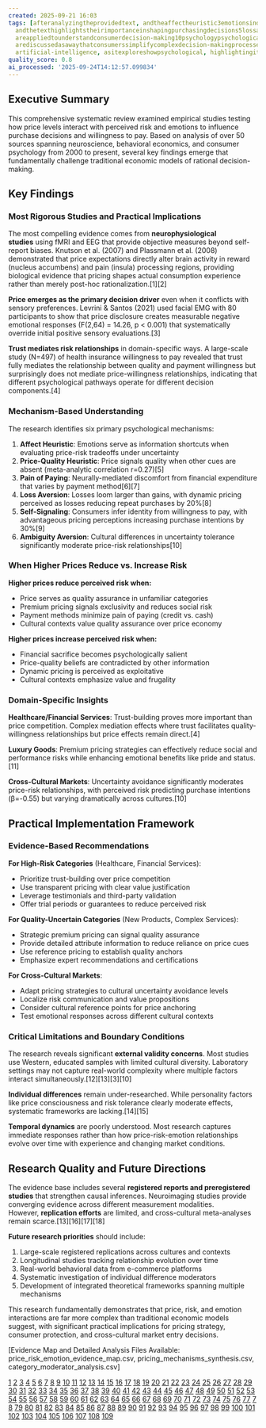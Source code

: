 ```yaml
---
created: 2025-09-21 16:03
tags: [afteranalyzingtheprovidedtext, andtheaffectheuristic3emotionsindecision-makingthetexthighlightstheroleofemotionsindecision-making,
  andthetexthighlightstheirimportanceinshapingpurchasingdecisions5lossaversionthestudydiscusseslossaversion,
  areappliedtounderstandconsumerdecision-making10psychologypsychologicalconcepts,
  arediscussedasawaythatconsumerssimplifycomplexdecision-makingprocesses7cognitivebiasesthetexttouchesoncognitivebiases,
  artificial-intelligence, asitexploreshowpsychological, highlightingitspotentialtoinfluenceconsumerbehavior7prospecttheorythetextdiscussesprospecttheoryanditsimplicationsforpricinganddecision-making8affectheuristicthearticleexaminestheaffectheuristicanditsroleinshapingconsumerbehavior9riskperceptionthetextexploresriskperceptionandhowitaffectspurchasingdecisions]
quality_score: 0.8
ai_processed: '2025-09-24T14:12:57.099834'
---
```

## Executive Summary

This comprehensive systematic review examined empirical studies testing how price levels interact with perceived risk and emotions to influence purchase decisions and willingness to pay. Based on analysis of over 50 sources spanning neuroscience, behavioral economics, and consumer psychology from 2000 to present, several key findings emerge that fundamentally challenge traditional economic models of rational decision-making.

## Key Findings

### Most Rigorous Studies and Practical Implications

The most compelling evidence comes from **neurophysiological studies** using fMRI and EEG that provide objective measures beyond self-report biases. Knutson et al. (2007) and Plassmann et al. (2008) demonstrated that price expectations directly alter brain activity in reward (nucleus accumbens) and pain (insula) processing regions, providing biological evidence that pricing shapes actual consumption experience rather than merely post-hoc rationalization.[1][2]

**Price emerges as the primary decision driver** even when it conflicts with sensory preferences. Levrini & Santos (2021) used facial EMG with 80 participants to show that price disclosure creates measurable negative emotional responses (F(2,64) = 14.26, p < 0.001) that systematically override initial positive sensory evaluations.[3]

**Trust mediates risk relationships** in domain-specific ways. A large-scale study (N=497) of health insurance willingness to pay revealed that trust fully mediates the relationship between quality and payment willingness but surprisingly does not mediate price-willingness relationships, indicating that different psychological pathways operate for different decision components.[4]

### Mechanism-Based Understanding

The research identifies six primary psychological mechanisms:

1. **Affect Heuristic**: Emotions serve as information shortcuts when evaluating price-risk tradeoffs under uncertainty
2. **Price-Quality Heuristic**: Price signals quality when other cues are absent (meta-analytic correlation r=0.27)[5]
3. **Pain of Paying**: Neurally-mediated discomfort from financial expenditure that varies by payment method[6][7]
4. **Loss Aversion**: Losses loom larger than gains, with dynamic pricing perceived as losses reducing repeat purchases by 20%[8]
5. **Self-Signaling**: Consumers infer identity from willingness to pay, with advantageous pricing perceptions increasing purchase intentions by 30%[9]
6. **Ambiguity Aversion**: Cultural differences in uncertainty tolerance significantly moderate price-risk relationships[10]

### When Higher Prices Reduce vs. Increase Risk

**Higher prices reduce perceived risk when:**

- Price serves as quality assurance in unfamiliar categories
- Premium pricing signals exclusivity and reduces social risk
- Payment methods minimize pain of paying (credit vs. cash)
- Cultural contexts value quality assurance over price economy

**Higher prices increase perceived risk when:**

- Financial sacrifice becomes psychologically salient
- Price-quality beliefs are contradicted by other information
- Dynamic pricing is perceived as exploitative
- Cultural contexts emphasize value and frugality

### Domain-Specific Insights

**Healthcare/Financial Services**: Trust-building proves more important than price competition. Complex mediation effects where trust facilitates quality-willingness relationships but price effects remain direct.[4]

**Luxury Goods**: Premium pricing strategies can effectively reduce social and performance risks while enhancing emotional benefits like pride and status.[11]

**Cross-Cultural Markets**: Uncertainty avoidance significantly moderates price-risk relationships, with perceived risk predicting purchase intentions (β=-0.55) but varying dramatically across cultures.[10]

## Practical Implementation Framework

### Evidence-Based Recommendations

**For High-Risk Categories** (Healthcare, Financial Services):

- Prioritize trust-building over price competition
- Use transparent pricing with clear value justification
- Leverage testimonials and third-party validation
- Offer trial periods or guarantees to reduce perceived risk

**For Quality-Uncertain Categories** (New Products, Complex Services):

- Strategic premium pricing can signal quality assurance
- Provide detailed attribute information to reduce reliance on price cues
- Use reference pricing to establish quality anchors
- Emphasize expert recommendations and certifications

**For Cross-Cultural Markets**:

- Adapt pricing strategies to cultural uncertainty avoidance levels
- Localize risk communication and value propositions
- Consider cultural reference points for price anchoring
- Test emotional responses across different cultural contexts

### Critical Limitations and Boundary Conditions

The research reveals significant **external validity concerns**. Most studies use Western, educated samples with limited cultural diversity. Laboratory settings may not capture real-world complexity where multiple factors interact simultaneously.[12][13][3][10]

**Individual differences** remain under-researched. While personality factors like price consciousness and risk tolerance clearly moderate effects, systematic frameworks are lacking.[14][15]

**Temporal dynamics** are poorly understood. Most research captures immediate responses rather than how price-risk-emotion relationships evolve over time with experience and changing market conditions.

## Research Quality and Future Directions

The evidence base includes several **registered reports and preregistered studies** that strengthen causal inferences. Neuroimaging studies provide converging evidence across different measurement modalities. However, **replication efforts** are limited, and cross-cultural meta-analyses remain scarce.[13][16][17][18]

**Future research priorities** should include:

1. Large-scale registered replications across cultures and contexts
2. Longitudinal studies tracking relationship evolution over time
3. Real-world behavioral data from e-commerce platforms
4. Systematic investigation of individual difference moderators
5. Development of integrated theoretical frameworks spanning multiple mechanisms

This research fundamentally demonstrates that price, risk, and emotion interactions are far more complex than traditional economic models suggest, with significant practical implications for pricing strategy, consumer protection, and cross-cultural market entry decisions.

[Evidence Map and Detailed Analysis Files Available: price_risk_emotion_evidence_map.csv, pricing_mechanisms_synthesis.csv, category_moderator_analysis.csv]

[1](https://www.sciencedirect.com/science/article/abs/pii/S0022435911000121) [2](https://pmc.ncbi.nlm.nih.gov/articles/PMC11504275/) [3](https://pmc.ncbi.nlm.nih.gov/articles/PMC7911682/) [4](https://pmc.ncbi.nlm.nih.gov/articles/PMC10125849/) [5](https://carlsonschool.umn.edu/sites/carlsonschool.umn.edu/files/2024-06/Rao%20and%20Monroe%201989.pdf) [6](https://en.wikipedia.org/wiki/Pain_of_paying) [7](https://insidebe.com/articles/pain-of-paying/) [8](https://nhsjs.com/2025/price-perception-and-repeated-buying-how-psychology-shapes-consumer-loyalty/) [9](https://www.psychologytoday.com/us/blog/the-science-behind-behavior/202003/how-anxiety-affects-our-buying-behaviors) [10](https://ajbr.co.nz/ajbr/ajbr230160.pdf) [11](https://www.linkedin.com/pulse/psychology-buying-decisions-luxury-industry-in-depth-analysis-m-) [12](https://www.ewadirect.com/proceedings/aemps/article/view/15860) [13](https://pmc.ncbi.nlm.nih.gov/articles/PMC9663791/) [14](https://www.strike.money/stock-market/perceived-risk) [15](https://pmc.ncbi.nlm.nih.gov/articles/PMC8689149/) [16](https://pmc.ncbi.nlm.nih.gov/articles/PMC8253437/) [17](https://pmc.ncbi.nlm.nih.gov/articles/PMC2875927/) [18](https://pmc.ncbi.nlm.nih.gov/articles/PMC10019715/) [19](https://digitalcommons.usf.edu/cgi/viewcontent.cgi?article=1135&context=m3publishing) [20](https://www.sciencedirect.com/science/article/abs/pii/S0747563209000314) [21](https://www.sciencedirect.com/science/article/abs/pii/S0921800997001262) [22](https://pmc.ncbi.nlm.nih.gov/articles/PMC11311943/) [23](https://scholarworks.utrgv.edu/context/leg_etd/article/1200/viewcontent/Andersen_utpa.edu_6240A_10808.pdf) [24](https://www.sciencedirect.com/science/article/abs/pii/S0921800916304396) [25](https://pmc.ncbi.nlm.nih.gov/articles/PMC8661842/) [26](https://www.emerald.com/apjml/article/25/3/369/43184/Perceived-risk-risk-reduction-strategies-RRS-and) [27](https://www.fs.usda.gov/rm/value/docs/perceived_fairness_willingness_pay.pdf) [28](https://academic.oup.com/jcmc/article/8/1/JCMC813/4080398) [29](https://experts.boisestate.edu/files/735561/fulltext.pdf) [30](https://journals.sagepub.com/doi/10.1177/0951629817729227?int.sj-abstract.similar-articles.7) [31](https://www.cambridge.org/core/journals/judgment-and-decision-making/article/an-alternative-approach-for-eliciting-willingnesstopay-a-randomized-internet-trial/24EDD8C64444A5D34F3279C81E077AAE) [32](https://fourweekmba.com/price-quality-heuristic/) [33](https://www.investopedia.com/terms/p/prospecttheory.asp) [34](https://onlinelibrary.wiley.com/doi/full/10.1002/mar.21799) [35](https://fiveable.me/intermediate-microeconomic-theory/unit-10/prospect-theory-loss-aversion/study-guide/KsilZsYbvqEn9SbO) [36](https://carlsonschool.umn.edu/sites/carlsonschool.umn.edu/files/2024-06/Rao%202005.pdf) [37](https://jenhemphill.com/the-pain-of-paying/) [38](https://slidemodel.com/prospect-theory-and-loss-aversion/) [39](https://www.linkedin.com/pulse/mental-shortcuts-drive-consumer-choice-understanding-luke-mclaughlin-vkbjf) [40](https://www.sciencedirect.com/science/article/pii/S0167268124001100) [41](https://thedecisionlab.com/reference-guide/economics/prospect-theory) [42](https://www.scribbr.com/research-bias/affect-heuristic/) [43](https://www.journals.uchicago.edu/doi/10.1086/710245) [44](https://www.ninety.io/founders-framework/articles/prospect-theory) [45](https://www.sciencedirect.com/science/article/pii/S0969698924002765) [46](https://neurofied.com/the-untold-secret-to-avoiding-price-pain/) [47](https://www.nngroup.com/articles/prospect-theory/) [48](https://paleofoundation.com/heuristics-decision-friction/) [49](https://www.renascence.io/journal/prospect-theory-customers-value-of-gains-and-losses-differently) [50](https://re.public.polimi.it/retrieve/e0c31c0e-6240-4599-e053-1705fe0aef77/Mandolfo,%20M.,%20Lamberti,%20L.%20Do%20not%20forget%20about%20the%20price%20tag.pdf) [51](https://content.sawtoothsoftware.com/assets/a9e060a2-9829-4e70-9aff-293a0617088c) [52](https://www.kablelab.com/uploads/1/3/0/4/130439175/smidts_et_al_2014_marketing_letters_advancing_consumer_science.pdf) [53](https://business.columbia.edu/sites/default/files-efs/pubfiles/429/augmenting_conjoint_analysis_to_estimate_consumer_reservation_price.pdf) [54](https://www.sciencedirect.com/science/article/pii/S0167487021000404) [55](https://publications.pricingsociety.com/the-5-pitfalls-of-conjoint-analysis-in-pricing-research/) [56](https://journals.sagepub.com/doi/full/10.1177/21582440241241455) [57](https://hbr.org/2019/01/neuromarketing-what-you-need-to-know) [58](https://www.cornerstone.com/wp-content/uploads/2022/03/Weak-Foundations-of-Conjoint-Analysis.pdf) [59](https://pmc.ncbi.nlm.nih.gov/articles/PMC12036229/) [60](https://pmc.ncbi.nlm.nih.gov/articles/PMC10312080/) [61](https://stuff.mit.edu/~hauser/Pages/Eggers_Hauser_Selove%20Scale%20Matters%20June%202017.pdf) [62](https://www.sciencedirect.com/science/article/abs/pii/S1441358209000032) [63](https://core.ac.uk/download/223222498.pdf) [64](https://www.qrcaviews.org/2025/07/03/conjoint-analysis-a-valuable-complement-to-qualitative-research/) [65](https://pmc.ncbi.nlm.nih.gov/articles/PMC10750050/) [66](https://www.sciencedirect.com/science/article/pii/S0301051125000481) [67](https://pmc.ncbi.nlm.nih.gov/articles/PMC7048225/) [68](https://isidl.com/wp-content/uploads/2017/07/E4254-ISIDL.pdf) [69](https://www.mckinsey.com/industries/healthcare/our-insights/the-role-of-emotions-in-buying-health-insurance) [70](https://pmc.ncbi.nlm.nih.gov/articles/PMC6768311/) [71](https://www.sciencedirect.com/science/article/pii/S1098301524027487) [72](https://www.sciencedirect.com/science/article/pii/S2214845025001358) [73](https://jingdaily.com/posts/unlocking-emotional-power-a-new-strategy-for-luxury-brands) [74](https://www.sciencedirect.com/science/article/pii/S016762962400002X) [75](https://www.renascence.io/journal/risk-perception-customers-subjective-judgments-of-risk) [76](https://www.youtube.com/shorts/-aSUJ2Rn7xk) [77](https://rcphn.org/journal/view.php?number=945) [78](https://www.sciencedirect.com/science/article/abs/pii/S0268401224001026) [79](https://www.sciencedirect.com/science/article/abs/pii/S0031938418301513) [80](https://www.jmir.org/2022/9/e25959/) [81](https://journals.sagepub.com/doi/full/10.1177/21582440231200199) [82](https://pmc.ncbi.nlm.nih.gov/articles/PMC9928114/) [83](https://blogs.uoc.edu/mel/price-and-perception-how-to-influence-consumer-decisions/) [84](https://pubsonline.informs.org/doi/10.1287/mksc.6.3.240) [85](https://www.sciencedirect.com/science/article/pii/S2444883424000251) [86](https://research.e-siber.org/SNEFR/article/download/270/150/1117) [87](https://myscp.onlinelibrary.wiley.com/doi/abs/10.1002/arcp.1087) [88](https://www.sciencedirect.com/science/article/pii/S0969698916302600) [89](https://www.sciencedirect.com/science/article/abs/pii/S0148296323001273) [90](https://arxiv.org/abs/2506.19953) [91](https://pmc.ncbi.nlm.nih.gov/articles/PMC8860899/) [92](https://bluemonarchgroup.com/blog/the-psychology-of-pricing-influencing-consumer-behavior-through-price-perception/) [93](https://www.sciencedirect.com/science/article/pii/S0022435922000434) [94](https://www.frontiersin.org/journals/psychology/articles/10.3389/fpsyg.2021.720151/full) [95](https://journals.plos.org/plosone/article?id=10.1371%2Fjournal.pone.0270850) [96](https://www.nature.com/articles/s41598-025-97263-1) [97](https://www.nature.com/articles/s41599-023-01991-6) [98](https://journals.plos.org/plosone/article?id=10.1371%2Fjournal.pone.0281086) [99](https://www.frontiersin.org/journals/neuroergonomics/articles/10.3389/fnrgo.2025.1542847/epub) [100](https://www.sciencedirect.com/science/article/abs/pii/S0010945225000577) [101](https://imotions.com/blog/insights/research-insights/going-local-how-culture-affects-purchasing-decisions/) [102](https://scholarworks.utrgv.edu/cgi/viewcontent.cgi?article=1548&context=etd) [103](https://www.psycharchives.org/handle/20.500.12034/4236) [104](https://www.sciencedirect.com/science/article/pii/S2405844020311282) [105](https://www.sciencedirect.com/science/article/abs/pii/S1094996818300112) [106](https://royalsocietypublishing.org/doi/10.1098/rsos.181351) [107](https://pmc.ncbi.nlm.nih.gov/articles/PMC8026092/) [108](https://journals.sagepub.com/doi/abs/10.1177/14707853221112622) [109](http://his.diva-portal.org/smash/get/diva2:1986558/FULLTEXT01.pdf)